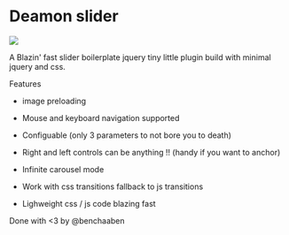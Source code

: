# Deamon slider

<img src="http://goo.gl/UqRti8"/>

A Blazin' fast slider boilerplate jquery tiny little plugin build with minimal jquery and css.

Features
- image preloading

- Mouse and keyboard navigation supported

- Configuable (only 3 parameters to not bore you to death)

- Right and left controls can be anything !! (handy if you want to anchor)

- Infinite carousel mode

- Work with css transitions fallback to js transitions

- Lighweight css / js code blazing fast

Done with <3 by @benchaaben
